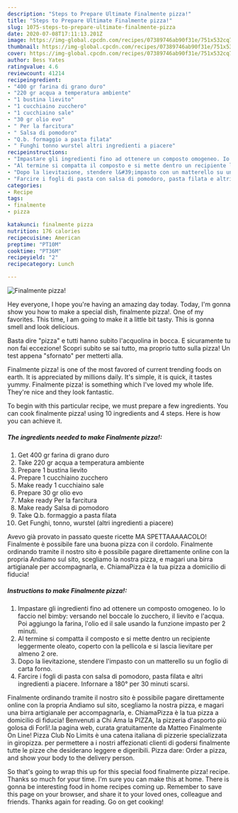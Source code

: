 ```yaml
---
description: "Steps to Prepare Ultimate Finalmente pizza!"
title: "Steps to Prepare Ultimate Finalmente pizza!"
slug: 1075-steps-to-prepare-ultimate-finalmente-pizza
date: 2020-07-08T17:11:13.201Z
image: https://img-global.cpcdn.com/recipes/07389746ab90f31e/751x532cq70/finalmente-pizza-recipe-main-photo.jpg
thumbnail: https://img-global.cpcdn.com/recipes/07389746ab90f31e/751x532cq70/finalmente-pizza-recipe-main-photo.jpg
cover: https://img-global.cpcdn.com/recipes/07389746ab90f31e/751x532cq70/finalmente-pizza-recipe-main-photo.jpg
author: Bess Yates
ratingvalue: 4.6
reviewcount: 41214
recipeingredient:
- "400 gr farina di grano duro"
- "220 gr acqua a temperatura ambiente"
- "1 bustina lievito"
- "1 cucchiaino zucchero"
- "1 cucchiaino sale"
- "30 gr olio evo"
- " Per la farcitura"
- " Salsa di pomodoro"
- "Q.b. formaggio a pasta filata"
- " Funghi tonno wurstel altri ingredienti a piacere"
recipeinstructions:
- "Impastare gli ingredienti fino ad ottenere un composto omogeneo. Io lo faccio nel bimby: versando nel boccale lo zucchero, il lievito e l&#39;acqua. Poi aggiungo la farina, l&#39;olio ed il sale usando la funzione impasto per 2 minuti."
- "Al termine si compatta il composto e si mette dentro un recipiente leggermente oleato, coperto con la pellicola e si lascia lievitare per almeno 2 ore."
- "Dopo la lievitazione, stendere l&#39;impasto con un matterello su un foglio di carta forno."
- "Farcire i fogli di pasta con salsa di pomodoro, pasta filata e altri ingredienti a piacere. Infornare a 180° per 30 minuti scarsi."
categories:
- Recipe
tags:
- finalmente
- pizza

katakunci: finalmente pizza 
nutrition: 176 calories
recipecuisine: American
preptime: "PT10M"
cooktime: "PT36M"
recipeyield: "2"
recipecategory: Lunch

---
```



![Finalmente pizza!](https://img-global.cpcdn.com/recipes/07389746ab90f31e/751x532cq70/finalmente-pizza-recipe-main-photo.jpg)

Hey everyone, I hope you're having an amazing day today. Today, I'm gonna show you how to make a special dish, finalmente pizza!. One of my favorites. This time, I am going to make it a little bit tasty. This is gonna smell and look delicious.

Basta dire &#34;pizza&#34; e tutti hanno subito l&#39;acquolina in bocca. E sicuramente tu non fai eccezione! Scopri subito se sai tutto, ma proprio tutto sulla pizza! Un test appena &#34;sfornato&#34; per metterti alla.

Finalmente pizza! is one of the most favored of current trending foods on earth. It is appreciated by millions daily. It's simple, it is quick, it tastes yummy. Finalmente pizza! is something which I've loved my whole life. They're nice and they look fantastic.


To begin with this particular recipe, we must prepare a few ingredients. You can cook finalmente pizza! using 10 ingredients and 4 steps. Here is how you can achieve it.

<!--inarticleads1-->

##### The ingredients needed to make Finalmente pizza!:

1. Get 400 gr farina di grano duro
1. Take 220 gr acqua a temperatura ambiente
1. Prepare 1 bustina lievito
1. Prepare 1 cucchiaino zucchero
1. Make ready 1 cucchiaino sale
1. Prepare 30 gr olio evo
1. Make ready  Per la farcitura
1. Make ready  Salsa di pomodoro
1. Take Q.b. formaggio a pasta filata
1. Get  Funghi, tonno, wurstel (altri ingredienti a piacere)


Avevo già provato in passato queste ricette MA SPETTAAAAACOLO! Finalmente è possibile fare una buona pizza con il cordolo. Finalmente ordinando tramite il nostro sito è possibile pagare direttamente online con la propria Andiamo sul sito, scegliamo la nostra pizza, e magari una birra artigianale per accompagnarla, e. ChiamaPizza è la tua pizza a domicilio di fiducia! 

<!--inarticleads2-->

##### Instructions to make Finalmente pizza!:

1. Impastare gli ingredienti fino ad ottenere un composto omogeneo. Io lo faccio nel bimby: versando nel boccale lo zucchero, il lievito e l&#39;acqua. Poi aggiungo la farina, l&#39;olio ed il sale usando la funzione impasto per 2 minuti.
1. Al termine si compatta il composto e si mette dentro un recipiente leggermente oleato, coperto con la pellicola e si lascia lievitare per almeno 2 ore.
1. Dopo la lievitazione, stendere l&#39;impasto con un matterello su un foglio di carta forno.
1. Farcire i fogli di pasta con salsa di pomodoro, pasta filata e altri ingredienti a piacere. Infornare a 180° per 30 minuti scarsi.


Finalmente ordinando tramite il nostro sito è possibile pagare direttamente online con la propria Andiamo sul sito, scegliamo la nostra pizza, e magari una birra artigianale per accompagnarla, e. ChiamaPizza è la tua pizza a domicilio di fiducia! Benvenuti a Chi Ama la PIZZA, la pizzeria d&#39;asporto più golosa di Forlì!.la pagina web, curata gratuitamente da Matteo Finalmente On Line! Pizza Club No Limits è una catena italiana di pizzerie specializzata in giropizza. per permettere a i nostri affezionati clienti di godersi finalmente tutte le pizze che desiderano leggere e digeribili. Pizza dare: Order a pizza, and show your body to the delivery person. 

So that's going to wrap this up for this special food finalmente pizza! recipe. Thanks so much for your time. I'm sure you can make this at home. There is gonna be interesting food in home recipes coming up. Remember to save this page on your browser, and share it to your loved ones, colleague and friends. Thanks again for reading. Go on get cooking!
